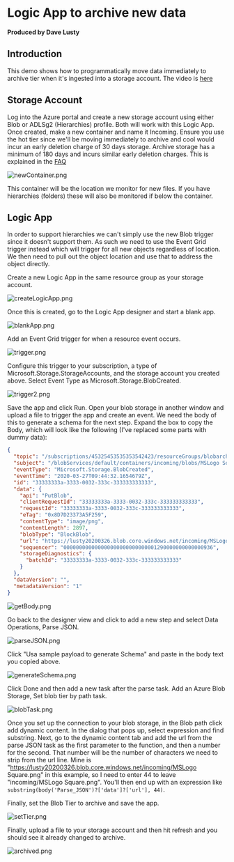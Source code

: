 # Logic App to archive new data

**Produced by Dave Lusty**

## Introduction

This demo shows how to programmatically move data immediately to archive tier when it's ingested into a storage account. The video is [here](https://youtu.be/uku7HN4zaDc)

## Storage Account

Log into the Azure portal and create a new storage account using either Blob or ADLSg2 (Hierarchies) profile. Both will work with this Logic App. Once created, make a new container and name it Incoming. Ensure you use the hot tier since we'll be moving immediately to archive and cool would incur an early deletion charge of 30 days storage. Archive storage has a minimum of 180 days and incurs similar early deletion charges. This is explained in the [FAQ](https://azure.microsoft.com/en-gb/pricing/details/storage/blobs/)

![newContainer.png](images/newContainer.png)

This container will be the location we monitor for new files. If you have hierarchies (folders) these will also be monitored if below the container.

## Logic App

In order to support hierarchies we can't simply use the new Blob trigger since it doesn't support them. As such we need to use the Event Grid trigger instead which will trigger for all new objects regardless of location. We then need to pull out the object location and use that to address the object directly.

Create a new Logic App in the same resource group as your storage account.

![createLogicApp.png](images/createLogicApp.png)

Once this is created, go to the Logic App designer and start a blank app.

![blankApp.png](images/blankApp.png)

Add an Event Grid trigger for when a resource event occurs.

![trigger.png](images/trigger.png)

Configure this trigger to your subscription, a type of Microsoft.Storage.StorageAccounts, and the storage account you created above. Select Event Type as Microsoft.Storage.BlobCreated.

![trigger2.png](images/trigger2.png)

Save the app and click Run. Open your blob storage in another window and upload a file to trigger the app and create an event. We need the body of this to generate a schema for the next step. Expand the box to copy the Body, which will look like the following (I've replaced some parts with dummy data):

```JSON
{
  "topic": "/subscriptions/45325453535353542423/resourceGroups/blobarchivefunction/providers/Microsoft.Storage/storageAccounts/lusty20200326",
  "subject": "/blobServices/default/containers/incoming/blobs/MSLogo Square.png",
  "eventType": "Microsoft.Storage.BlobCreated",
  "eventTime": "2020-03-27T09:44:32.1654679Z",
  "id": "33333333a-3333-0032-333c-333333333333",
  "data": {
    "api": "PutBlob",
    "clientRequestId": "33333333a-3333-0032-333c-333333333333",
    "requestId": "33333333a-3333-0032-333c-333333333333",
    "eTag": "0x8D7D23373A5F259",
    "contentType": "image/png",
    "contentLength": 2897,
    "blobType": "BlockBlob",
    "url": "https://lusty20200326.blob.core.windows.net/incoming/MSLogo Square.png",
    "sequencer": "000000000000000000000000000001290000000000000936",
    "storageDiagnostics": {
      "batchId": "33333333a-3333-0032-333c-333333333333"
    }
  },
  "dataVersion": "",
  "metadataVersion": "1"
}
```

![getBody.png](images/getBody.png)

Go back to the designer view and click to add a new step and select Data Operations, Parse JSON.

![parseJSON.png](images/parseJSON.png)

Click "Usa sample payload to generate Schema" and paste in the body text you copied above.

![generateSchema.png](images/generateSchema.png)

Click Done and then add a new task after the parse task. Add an Azure Blob Storage, Set blob tier by path task.

![blobTask.png](images/blobTask.png)

Once you set up the connection to your blob storage, in the Blob path click add dynamic content. In the dialog that pops up, select expression and find substring. Next, go to the dynamic content tab and add the url from the parse JSON task as the first parameter to the function, and then a number for the second. That number will be the number of characters we need to strip from the url line. Mine is "https://lusty20200326.blob.core.windows.net/incoming/MSLogo Square.png" in this example, so I need to enter 44 to leave "incoming/MSLogo Square.png". You'll then end up with an expression like `substring(body('Parse_JSON')?['data']?['url'], 44)`.

Finally, set the Blob Tier to archive and save the app.

![setTier.png](images/setTier.png)

Finally, upload a file to your storage account and then hit refresh and you should see it already changed to archive.

![archived.png](images/archived.png)